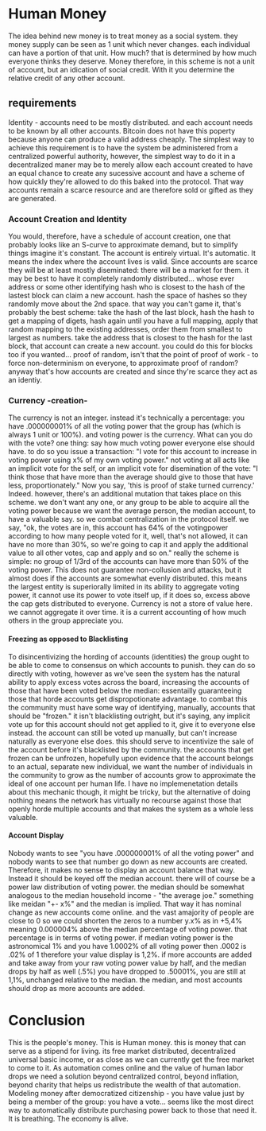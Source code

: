 # Human Money

The idea behind new money is to treat money as a social system. they money supply can be seen as 1 unit which never changes. each individual can have a portion of that unit. How much? that is determined by how much everyone thinks they deserve. Money therefore, in this scheme is not a unit of account, but an idication of social credit. With it you determine the relative credit of any other account.

## requirements

Identity - accounts need to be mostly distributed. and each account needs to be known by all other accounts. Bitcoin does not have this poperty because anyone can produce a valid address cheaply. The simplest way to achieve this requirement is to have the system be administered from a centralized powerful authority, however, the simplest way to do it in a decentralized maner may be to merely allow each account created to have an equal chance to create any sucessive account and have a scheme of how quickly they're allowed to do this baked into the protocol. That way accounts remain a scarce resource and are therefore sold or gifted as they are generated.

### Account Creation and Identity

You would, therefore, have a schedule of account creation, one that probably looks like an S-curve to approximate demand, but to simplify things imagine it's constant. The account is entirely virtual. It's automatic. It means the index where the account lives is valid. Since accounts are scarce they will be at least mostly diseminated: there will be a market for them. it may be best to have it completely randomly distributed... whose ever address or some other identifying hash who is closest to the hash of the lastest block can claim a new account. hash the space of hashes so they randomly move about the 2nd space. that way you can't game it, that's probably the best scheme: take the hash of the last block, hash the hash to get a mapping of digets, hash again until you have a full mapping, apply that random mapping to the existing addresses, order them from smallest to largest as numbers. take the address that is closest to the hash for the last block, that account can create a new account. you could do this for blocks too if you wanted... proof of random, isn't that the point of proof of work - to force non-determinism on everyone, to approximate proof of random? anyway that's how accounts are created and since thy're scarce they act as an identiy.

### Currency -creation-

The currency is not an integer. instead it's technically a percentage: you have .000000001% of all the voting power that the group has (which is always 1 unit or 100%). and voting power is the currency. What can you do with the vote? one thing: say how much voting power everyone else should have. to do so you issue a transaction: "I vote for this account to increase in voting power using x% of my own voting power." not voting at all acts like an implicit vote for the self, or an implicit vote for disemination of the vote: "I think those that have more than the average should give to those that have less, proportionately." Now you say, 'this is proof of stake turned currency.' Indeed. however, there's an additional mutation that takes place on this scheme. we don't want any one, or any group to be able to acquire all the voting power because we want the average person, the median account, to have a valuable say. so we combat centralization in the protocol itself. we say, "ok, the votes are in, this account has 64% of the votingpower according to how many people voted for it, well, that's not allowed, it can have no more than 30%, so we're going to cap it and apply the additional value to all other votes, cap and apply and so on." really the scheme is simple: no group of 1/3rd of the accounts can have more than 50% of the voting power. This does not guarantee non-collusion and attacks, but it almost does if the accounts are somewhat evenly distributed. this means the largest entity is superiorally limited in its ability to aggregate voting power, it cannot use its power to vote itself up, if it does so, excess above the cap gets distributed to everyone. Currency is not a store of value here. we cannot aggregate it over time. it is a current accounting of how much others in the group appreciate you.

#### Freezing as opposed to Blacklisting 

To disincentivizing the hording of accounts (identities) the group ought to be able to come to consensus on which accounts to punish. they can do so directly with voting, however as we've seen the system has the natural ability to apply excess votes across the board, increasing the accounts of those that have been voted below the median: essentailly guaranteeing those that horde accounts get dispropotionate advantage. to combat this the community must have some way of identifying, manually, accounts that should be "frozen." it isn't blacklisting outright, but it's saying, any implicit vote up for this account should not get applied to it, give it to everyone else instead. the account can still be voted up manually, but can't increase naturally as everyone else does. this should serve to incentivize the sale of the account before it's blacklisted by the community. the accounts that get frozen can be unfrozen, hopefully upon evidence that the account belongs to an actual, separate new individual, we want the number of individuals in the community to grow as the number of accounts grow to approximate the ideal of one account per human life. I have no implemenetation details about this mechanic though, it might be tricky, but the alternative of doing nothing means the network has virtually no recourse against those that openly horde multiple accounts and that makes the system as a whole less valuable.

#### Account Display

Nobody wants to see "you have .000000001% of all the voting power" and nobody wants to see that number go down as new accounts are created. Therefore, it makes no sense to display an account balance that way. Instead it should be keyed off the median account. there will of course be a power law distribution of voting power. the median should be somewhat analogous to the median household income - "the average joe." something like meidan "+- x%" and the median is implied. That way it has nominal change as new accounts come online. and the vast amajority of people are close to 0 so we could shorten the zeros to a number y.x% as in +5,4% meaning 0.000004% above the median percentage of voting power. that percentage is in terms of voting power. if median voting power is the astronomical 1% and you have 1.0002% of all voting power then .0002 is .02% of 1 therefore your value display is 1,2%. if more accounts are added and take away from your raw voting power value by half, and the median drops by half as well (.5%) you have dropped to .50001%, you are still at 1,1%, unchanged relative to the median. the median, and most accounts should drop as more accounts are added.

# Conclusion

This is the people's money. This is Human money. this is money that can serve as a stipend for living. its free market distributed, decentralized universal basic income, or as close as we can currently get the free market to come to it. As automation comes online and the value of human labor drops we need a solution beyond centralized control, beyond inflation, beyond charity that helps us redistribute the wealth of that automation. Modeling money after democratized citizenship - you have value just by being a member of the group: you have a vote... seems like the most direct way to automatically distribute purchasing power back to those that need it. It is breathing. The economy is alive.
